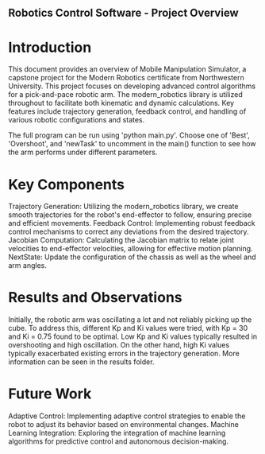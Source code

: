 ## Robotics Control Software - Project Overview
# Introduction
This document provides an overview of Mobile Manipulation Simulator, a capstone project for the Modern Robotics certificate from Northwestern University. This project focuses on developing advanced control algorithms for a pick-and-pace robotic arm. The modern_robotics library is utilized throughout to facilitate both kinematic and dynamic calculations. Key features include trajectory generation, feedback control, and handling of various robotic configurations and states.

The full program can be run using 'python main.py'. Choose one of 'Best', 'Overshoot', and 'newTask' to uncomment in the main() function to see how the arm performs under different parameters. 

# Key Components
Trajectory Generation: Utilizing the modern_robotics library, we create smooth trajectories for the robot's end-effector to follow, ensuring precise and efficient movements.
Feedback Control: Implementing robust feedback control mechanisms to correct any deviations from the desired trajectory.
Jacobian Computation: Calculating the Jacobian matrix to relate joint velocities to end-effector velocities, allowing for effective motion planning.
NextState: Update the configuration of the chassis as well as the wheel and arm angles. 

# Results and Observations
Initially, the robotic arm was oscillating a lot and not reliably picking up the cube. To address this, different Kp and Ki values were tried, with Kp = 30 and Ki = 0.75 found to be optimal. Low Kp and Ki values typically resulted in overshooting and high oscillation. On the other hand, high Ki values typically exacerbated existing errors in the trajectory generation. More information can be seen in the results folder.

# Future Work
Adaptive Control: Implementing adaptive control strategies to enable the robot to adjust its behavior based on environmental changes.
Machine Learning Integration: Exploring the integration of machine learning algorithms for predictive control and autonomous decision-making.